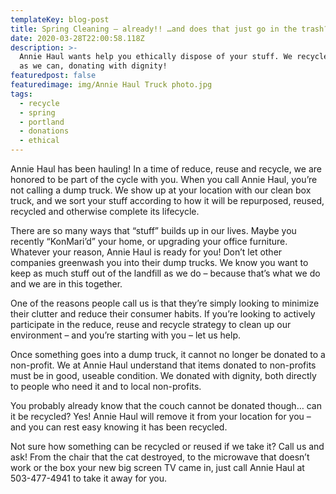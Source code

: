 ```yaml
---
templateKey: blog-post
title: Spring Cleaning – already!! …and does that just go in the trash?
date: 2020-03-28T22:00:58.118Z
description: >-
  Annie Haul wants help you ethically dispose of your stuff. We recycle as much
  as we can, donating with dignity!
featuredpost: false
featuredimage: img/Annie Haul Truck photo.jpg
tags:
  - recycle
  - spring
  - portland
  - donations
  - ethical
---
```

<!--StartFragment-->

Annie Haul has been hauling! In a time of reduce, reuse and recycle, we are honored to be part of the cycle with you. When you call Annie Haul, you’re not calling a dump truck. We show up at your location with our clean box truck, and we sort your stuff according to how it will be repurposed, reused, recycled and otherwise complete its lifecycle.



There are so many ways that “stuff” builds up in our lives. Maybe you recently “KonMari’d” your home, or upgrading your office furniture. Whatever your reason, Annie Haul is ready for you! Don’t let other companies greenwash you into their dump trucks. We know you want to keep as much stuff out of the landfill as we do – because that’s what we do and we are in this together.



One of the reasons people call us is that they’re simply looking to minimize their clutter and reduce their consumer habits. If you’re looking to actively participate in the reduce, reuse and recycle strategy to clean up our environment – and you’re starting with you – let us help.



Once something goes into a dump truck, it cannot no longer be donated to a non-profit. We at Annie Haul understand that items donated to non-profits must be in good, useable condition. We donated with dignity, both directly to people who need it and to local non-profits.



You probably already know that the couch cannot be donated though… can it be recycled? Yes! Annie Haul will remove it from your location for you – and you can rest easy knowing it has been recycled.



Not sure how something can be recycled or reused if we take it? Call us and ask! From the chair that the cat destroyed, to the microwave that doesn’t work or the box your new big screen TV came in, just call Annie Haul at 503-477-4941 to take it away for you.



<!--EndFragment-->
